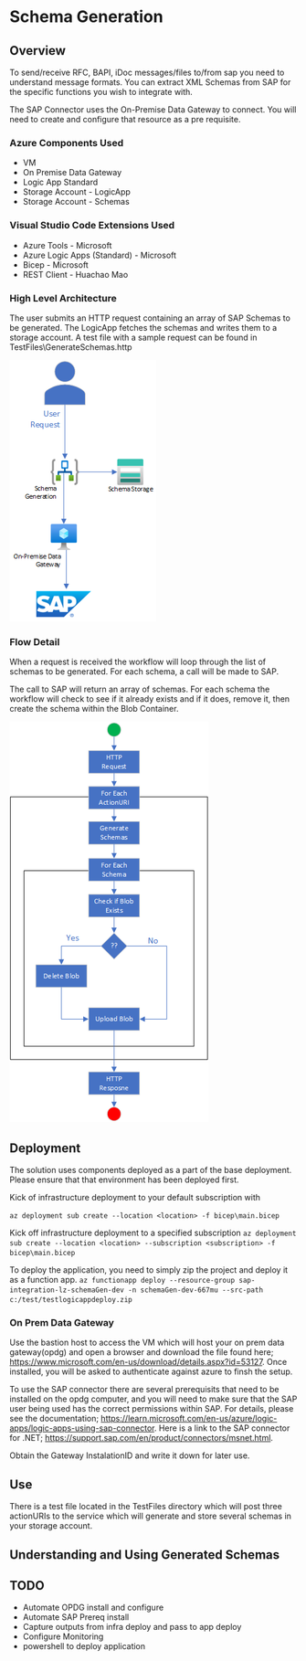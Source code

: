 # Schema Generation

## Overview
To send/receive RFC, BAPI, iDoc messages/files to/from sap you need to understand message formats.  You can extract XML Schemas from SAP for the specific functions you wish to integrate with.

The SAP Connector uses the On-Premise Data Gateway to connect.  You will need to create and configure that resource as a pre requisite.

### Azure Components Used
- VM
- On Premise Data Gateway
- Logic App Standard
- Storage Account - LogicApp
- Storage Account - Schemas

### Visual Studio Code Extensions Used
- Azure Tools - Microsoft
- Azure Logic Apps (Standard) - Microsoft
- Bicep - Microsoft
- REST Client - Huachao Mao

### High Level Architecture

The user submits an HTTP request containing an array of SAP Schemas to be generated.  The LogicApp fetches the schemas and writes them to a storage account.  A test file with a sample request can be found in TestFiles\GenerateSchemas.http

![](images/GenerateSchemaOverview.png)


### Flow Detail

When a request is received the workflow will loop through the list of schemas to be generated.  For each schema, a call will be made to SAP.

The call to SAP will return an array of schemas.  For each schema the workflow will check to see if it already exists and if it does, remove it, then create the schema within the Blob Container.

![](images/GenerateSchemaFlowDetail.png)

## Deployment
The solution uses components deployed as a part of the base deployment.  Please ensure that that environment has been deployed first.

Kick of infrastructure deployment to your default subscription with

```az deployment sub create --location <location> -f bicep\main.bicep ```

Kick off infrastructure deployment to a specified subscription
```az deployment sub create --location <location> --subscription <subscription> -f bicep\main.bicep ```

To deploy the application, you need to simply zip the project and deploy it as a function app.
``` az functionapp deploy --resource-group sap-integration-lz-schemaGen-dev -n schemaGen-dev-667mu --src-path c:/test/testlogicappdeploy.zip ```

### On Prem Data Gateway
Use the bastion host to access the VM which will host your on prem data gateway(opdg) and open a browser and download the file found here; https://www.microsoft.com/en-us/download/details.aspx?id=53127.  Once installed, you will be asked to authenticate against azure to finsh the setup.

To use the SAP connector there are several prerequisits that need to be installed on the opdg computer, and you will need to make sure that the SAP user being used has the correct permissions within SAP.  For details, please see the documentation; https://learn.microsoft.com/en-us/azure/logic-apps/logic-apps-using-sap-connector.  Here is a link to the SAP connector for .NET; https://support.sap.com/en/product/connectors/msnet.html.


Obtain the Gateway InstalationID and write it down for later use.

## Use
There is a test file located in the TestFiles directory which will post three actionURIs to the service which will generate and store several schemas in your storage account.

## Understanding and Using Generated Schemas

## TODO
- Automate OPDG install and configure
- Automate SAP Prereq install
- Capture outputs from infra deploy and pass to app deploy
- Configure Monitoring
- powershell to deploy application